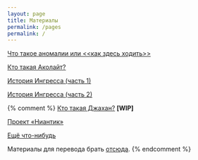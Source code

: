 ```yaml
---
layout: page
title: Материалы
permalink: /pages
permalink: /
---
```


[Что такое аномалии или <<как здесь ходить>>](/pages/anomalies-101)

[Кто такая Аколайт?](/pages/who-is-acolyte)

[История Ингресса (часть 1)](/pages/the-history-of-ingress-part-1)

[История Ингресса (часть 2)](/pages/the-history-of-ingress-part-2)

{% comment %}
[Кто такая Джахан?](/pages/who-is-jahan) **[WIP]**

[Проект «Ниантик»](/pages/niantic-project)

[Ещё что-нибудь](/pages/escho-chto-nibud)

Материалы для перевода брать [отсюда](https://fevgames.net/ingress/lore/characters/).
{% endcomment %}